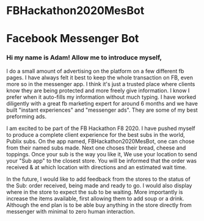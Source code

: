 # FBHackathon2020MesBot

<h1>Facebook Messenger Bot</h1>

<h3>Hi my name is Adam! Allow me to introduce myself,</h3>

I do a small amount of advertising on the platform on a few different fb pages. I have always felt it best to keep the whole transaction on FB, even more so in the messenger app. I think it's just a trusted place where clients know they are being protected and more freely give information. I know I prefer when it auto-fills my information without much typing. I have worked diligently with a great fb marketing expert for around 6 months and we have built "instant experiences" and "messenger ads". They are some of my best preforming ads. 

I am excited to be part of the FB Hackathon F8 2020. I have pushed myself to produce a complete client experience for the best subs in the world, Publix subs. On the app named, FBHackathon2020MesBot, one can chose from their named subs made. Next one choses their bread, cheese and toppings. Once your sub is the way you like it, We use your location to send your "Sub app" to the closest store. You will be informed that the order was received & at which location with directions and an estimated wait time.

In the future, I would like to add feedback from the stores to the status of the Sub: order received, being made and ready to go. I would also display where in the store to expect the sub to be waiting. More importantly is increase the items available, first allowing them to add soup or a drink. Although the end plan is to be able buy anything in the store directly from messenger with minimal to zero human interaction.

